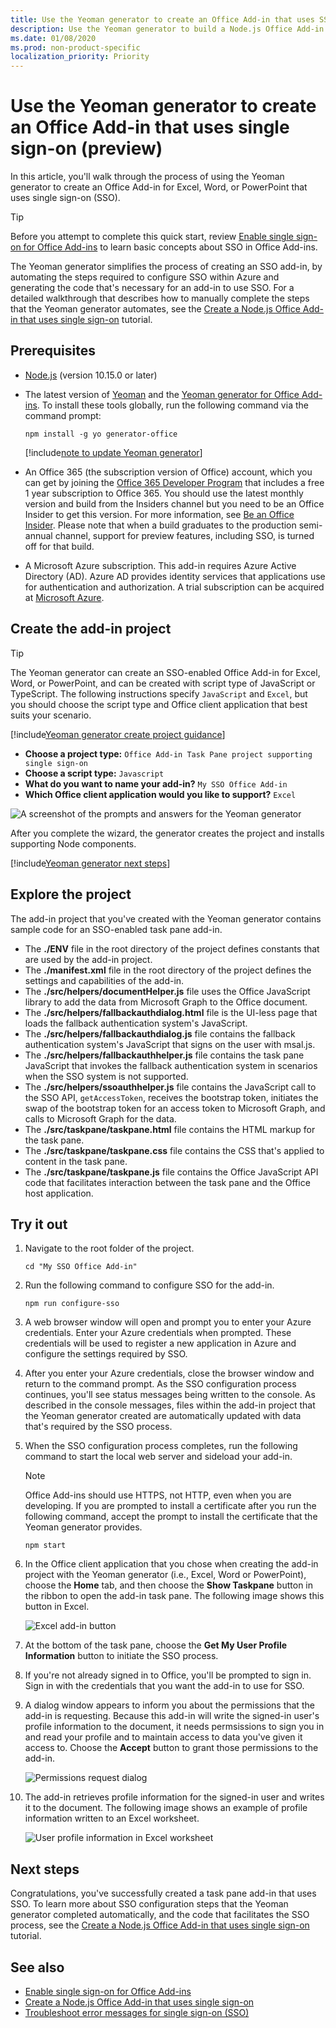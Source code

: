 ```yaml
---
title: Use the Yeoman generator to create an Office Add-in that uses SSO (preview)
description: Use the Yeoman generator to build a Node.js Office Add-in that uses single sign-on (preview).
ms.date: 01/08/2020
ms.prod: non-product-specific
localization_priority: Priority
---
```


# Use the Yeoman generator to create an Office Add-in that uses single sign-on (preview)

In this article, you'll walk through the process of using the Yeoman generator to create an Office Add-in for Excel, Word, or PowerPoint that uses single sign-on (SSO). 

> [!TIP]
> Before you attempt to complete this quick start, review [Enable single sign-on for Office Add-ins](../develop/sso-in-office-add-ins.md) to learn basic concepts about SSO in Office Add-ins. 
 
The Yeoman generator simplifies the process of creating an SSO add-in, by automating the steps required to configure SSO within Azure and generating the code that's necessary for an add-in to use SSO. For a detailed walkthrough that describes how to manually complete the steps that the Yeoman generator automates, see the [Create a Node.js Office Add-in that uses single sign-on](../develop/create-sso-office-add-ins-nodejs.md) tutorial.

## Prerequisites

- [Node.js](https://nodejs.org) (version 10.15.0 or later)

- The latest version of [Yeoman](https://github.com/yeoman/yo) and the [Yeoman generator for Office Add-ins](https://github.com/OfficeDev/generator-office). To install these tools globally, run the following command via the command prompt:

    ```command&nbsp;line
    npm install -g yo generator-office
    ```

    [!include[note to update Yeoman generator](../includes/note-yeoman-generator-update.md)]

- An Office 365 (the subscription version of Office) account, which you can get by joining the [Office 365 Developer Program](https://aka.ms/devprogramsignup) that includes a free 1 year subscription to Office 365. You should use the latest monthly version and build from the Insiders channel but you need to be an Office Insider to get this version. For more information, see [Be an Office Insider](https://products.office.com/office-insider?tab=tab-1). Please note that when a build graduates to the production semi-annual channel, support for preview features, including SSO, is turned off for that build.

- A Microsoft Azure subscription. This add-in requires Azure Active Directory (AD). Azure AD provides identity services that applications use for authentication and authorization. A trial subscription can be acquired at [Microsoft Azure](https://account.windowsazure.com/SignUp).

## Create the add-in project

> [!TIP]
> The Yeoman generator can create an SSO-enabled Office Add-in for Excel, Word, or PowerPoint, and can be created with script type of JavaScript or TypeScript. The following instructions specify `JavaScript` and `Excel`, but you should choose the script type and Office client application that best suits your scenario.

[!include[Yeoman generator create project guidance](../includes/yo-office-command-guidance.md)]

- **Choose a project type:** `Office Add-in Task Pane project supporting single sign-on`
- **Choose a script type:** `Javascript`
- **What do you want to name your add-in?** `My SSO Office Add-in`
- **Which Office client application would you like to support?** `Excel`

![A screenshot of the prompts and answers for the Yeoman generator](../images/yo-office-sso-excel.png)

After you complete the wizard, the generator creates the project and installs supporting Node components.

[!include[Yeoman generator next steps](../includes/yo-office-next-steps.md)]

## Explore the project

The add-in project that you've created with the Yeoman generator contains sample code for an SSO-enabled task pane add-in. 

- The **./ENV** file in the root directory of the project defines constants that are used by the add-in project.
- The **./manifest.xml** file in the root directory of the project defines the settings and capabilities of the add-in.
- The **./src/helpers/documentHelper.js** file uses the Office JavaScript library to add the data from Microsoft Graph to the Office document.
- The **./src/helpers/fallbackauthdialog.html** file is the UI-less page that loads the fallback authentication system's JavaScript.
- The **./src/helpers/fallbackauthdialog.js** file contains the fallback authentication system's JavaScript that signs on the user with msal.js.
- The **./src/helpers/fallbackauthhelper.js** file contains the task pane JavaScript that invokes the fallback authentication system in scenarios when the SSO system is not supported.
- The **./src/helpers/ssoauthhelper.js** file contains the JavaScript call to the SSO API, `getAccessToken`, receives the bootstrap token, initiates the swap of the bootstrap token for an access token to Microsoft Graph, and calls to Microsoft Graph for the data.
- The **./src/taskpane/taskpane.html** file contains the HTML markup for the task pane.
- The **./src/taskpane/taskpane.css** file contains the CSS that's applied to content in the task pane.
- The **./src/taskpane/taskpane.js** file contains the Office JavaScript API code that facilitates interaction between the task pane and the Office host application.

## Try it out

1. Navigate to the root folder of the project.

    ```command&nbsp;line
    cd "My SSO Office Add-in"
    ```

2. Run the following command to configure SSO for the add-in.

    ```command&nbsp;line
    npm run configure-sso
    ```

3. A web browser window will open and prompt you to enter your Azure credentials. Enter your Azure credentials when prompted. These credentials will be used to register a new application in Azure and configure the settings required by SSO.  

4. After you enter your Azure credentials, close the browser window and return to the command prompt. As the SSO configuration process continues, you'll see status messages being written to the console. As described in the console messages, files within the add-in project that the Yeoman generator created are automatically updated with data that's required by the SSO process.

5. When the SSO configuration process completes, run the following command to start the local web server and sideload your add-in.

    > [!NOTE]
    > Office Add-ins should use HTTPS, not HTTP, even when you are developing. If you are prompted to install a certificate after you run the following command, accept the prompt to install the certificate that the Yeoman generator provides.

    ```command&nbsp;line
    npm start
    ```

6. In the Office client application that you chose when creating the add-in project with the Yeoman generator (i.e., Excel, Word or PowerPoint), choose the **Home** tab, and then choose the **Show Taskpane** button in the ribbon to open the add-in task pane. The following image shows this button in Excel.

    ![Excel add-in button](../images/excel-quickstart-addin-3b.png)

7. At the bottom of the task pane, choose the **Get My User Profile Information** button to initiate the SSO process.

8. If you're not already signed in to Office, you'll be prompted to sign in. Sign in with the credentials that you want the add-in to use for SSO.

9. A dialog window appears to inform you about the permissions that the add-in is requesting. Because this add-in will write the signed-in user's profile information to the document, it needs permsissions to sign you in and read your profile and to maintain access to data you've given it access to. Choose the **Accept** button to grant those permissions to the add-in.

    ![Permissions request dialog](../images/sso-permissions-request.png)

10. The add-in retrieves profile information for the signed-in user and writes it to the document. The following image shows an example of profile information written to an Excel worksheet.

    ![User profile information in Excel worksheet](../images/sso-user-profile-info-excel.png)

## Next steps

Congratulations, you've successfully created a task pane add-in that uses SSO. To learn more about SSO configuration steps that the Yeoman generator completed automatically, and the code that facilitates the SSO process, see the [Create a Node.js Office Add-in that uses single sign-on](../develop/create-sso-office-add-ins-nodejs.md) tutorial.

## See also

- [Enable single sign-on for Office Add-ins](../develop/sso-in-office-add-ins.md)
- [Create a Node.js Office Add-in that uses single sign-on](../develop/create-sso-office-add-ins-nodejs.md)
- [Troubleshoot error messages for single sign-on (SSO)](../develop/troubleshoot-sso-in-office-add-ins.md)
